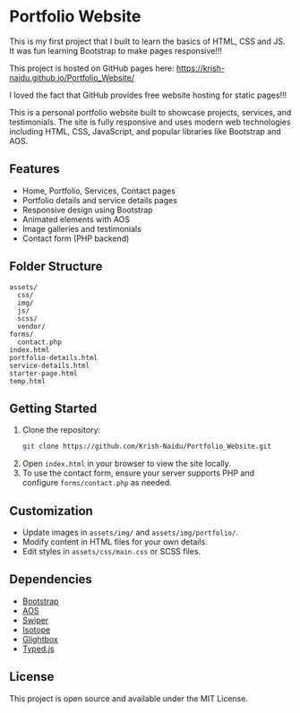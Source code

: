 # Portfolio Website

This is my first project that I built to learn the basics of HTML, CSS and JS. It was fun learning Bootstrap to make pages responsive!!!

This project is hosted on GitHub pages here: https://krish-naidu.github.io/Portfolio_Website/

I loved the fact that GitHub provides free website hosting for static pages!!!

This is a personal portfolio website built to showcase projects, services, and testimonials. The site is fully responsive and uses modern web technologies including HTML, CSS, JavaScript, and popular libraries like Bootstrap and AOS.

## Features
- Home, Portfolio, Services, Contact pages
- Portfolio details and service details pages
- Responsive design using Bootstrap
- Animated elements with AOS
- Image galleries and testimonials
- Contact form (PHP backend)

## Folder Structure
```
assets/
  css/
  img/
  js/
  scss/
  vendor/
forms/
  contact.php
index.html
portfolio-details.html
service-details.html
starter-page.html
temp.html
```

## Getting Started
1. Clone the repository:
   ```bash
   git clone https://github.com/Krish-Naidu/Portfolio_Website.git
   ```
2. Open `index.html` in your browser to view the site locally.
3. To use the contact form, ensure your server supports PHP and configure `forms/contact.php` as needed.

## Customization
- Update images in `assets/img/` and `assets/img/portfolio/`.
- Modify content in HTML files for your own details.
- Edit styles in `assets/css/main.css` or SCSS files.

## Dependencies
- [Bootstrap](https://getbootstrap.com/)
- [AOS](https://michalsnik.github.io/aos/)
- [Swiper](https://swiperjs.com/)
- [Isotope](https://isotope.metafizzy.co/)
- [Glightbox](https://biati-digital.github.io/glightbox/)
- [Typed.js](https://github.com/mattboldt/typed.js/)

## License
This project is open source and available under the MIT License.
